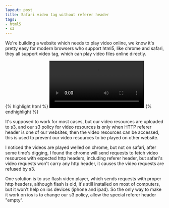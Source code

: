 ```yaml
---
layout: post
title: Safari video tag without referer header
tags:
- html5
- s3
---
```


We're building a website which needs to play video online, we know it's
pretty easy for modern browsers who support html5, like chrome and
safari, they all support video tag, which can play video files online
directly.

{% highlight html %}
<video controls>
  <source src="RESOURCE URL HERE" />
</video>
{% endhighlight %}

It's supposed to work for most cases, but our video resources are
uploaded to s3, and our s3 policy for video resources is only when HTTP
referer header is one of our websites, then the video resources can be
accessed, this is used to prevent our video resources to be played on
other website.

I noticed the videos are played welled on chrome, but not on safari,
after some time's digging, I found the chrome will send requests to
fetch video resources with expected http headers, including referer
header, but safari's video requests won't carry any http header, it
causes the video requests are refused by s3.

One solution is to use flash video player, which sends requests with
proper http headers, although flash is old, it's still installed on most
of computers, but it won't help on ios devices (iphone and ipad). So the
only way to make it work on ios is to change our s3 policy, allow the
special referer header "empty".
